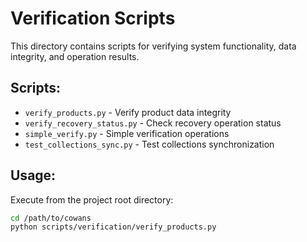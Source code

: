 # Verification Scripts

This directory contains scripts for verifying system functionality, data integrity, and operation results.

## Scripts:
- `verify_products.py` - Verify product data integrity
- `verify_recovery_status.py` - Check recovery operation status
- `simple_verify.py` - Simple verification operations
- `test_collections_sync.py` - Test collections synchronization

## Usage:
Execute from the project root directory:

```bash
cd /path/to/cowans
python scripts/verification/verify_products.py
```